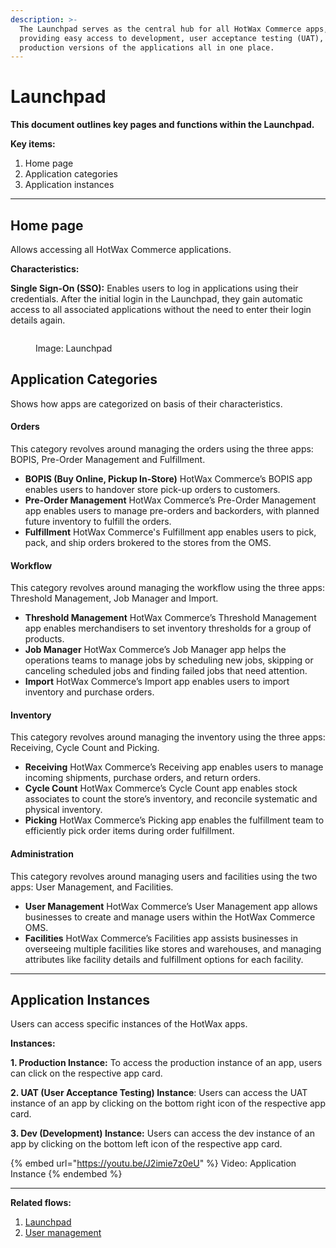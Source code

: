 ```yaml
---
description: >-
  The Launchpad serves as the central hub for all HotWax Commerce apps,
  providing easy access to development, user acceptance testing (UAT), and
  production versions of the applications all in one place.
---
```


# Launchpad

**This document outlines key pages and functions within the Launchpad.**

**Key items:**

1. Home page
2. Application categories
3. Application instances

***

## Home page

Allows accessing all HotWax Commerce applications.

**Characteristics:**

**Single Sign-On (SSO):** Enables users to log in applications using their credentials. After the initial login in the Launchpad, they gain automatic access to all associated applications without the need to enter their login details again.

<figure><img src="launchpad/.gitbook/assets/LaunchPad.png" alt=""><figcaption><p>Image: Launchpad</p></figcaption></figure>

## **Application Categories**

Shows how apps are categorized on basis of their characteristics.

#### Orders

This category revolves around managing the orders using the three apps: BOPIS, Pre-Order Management and Fulfillment.

* **BOPIS (Buy Online, Pickup In-Store)**
  HotWax Commerce’s BOPIS app enables users to handover store pick-up orders to customers.
* **Pre-Order Management**
  HotWax Commerce’s Pre-Order Management app enables users to manage pre-orders and backorders, with planned future inventory to fulfill the orders.
* **Fulfillment**
  HotWax Commerce's Fulfillment app enables users to pick, pack, and ship orders brokered to the stores from the OMS.

#### Workflow

This category revolves around managing the workflow using the three apps: Threshold Management, Job Manager and Import.

* **Threshold Management**
  HotWax Commerce’s Threshold Management app enables merchandisers to set inventory thresholds for a group of products.
* **Job Manager**
  HotWax Commerce’s Job Manager app helps the operations teams to manage jobs by scheduling new jobs, skipping or canceling scheduled jobs and finding failed jobs that need attention.
* **Import**
  HotWax Commerce’s Import app enables users to import inventory and purchase orders.

#### Inventory

This category revolves around managing the inventory using the three apps: Receiving, Cycle Count and Picking.

* **Receiving**
  HotWax Commerce’s Receiving app enables users to manage incoming shipments, purchase orders, and return orders.
* **Cycle Count**
  HotWax Commerce’s Cycle Count app enables stock associates to count the store’s inventory, and reconcile systematic and physical inventory.
* **Picking**
  HotWax Commerce’s Picking app enables the fulfillment team to efficiently pick order items during order fulfillment.

#### Administration

This category revolves around managing users and facilities using the two apps: User Management, and Facilities.

* **User Management**
  HotWax Commerce’s User Management app allows businesses to create and manage users within the HotWax Commerce OMS.
* **Facilities**
  HotWax Commerce’s Facilities app assists businesses in overseeing multiple facilities like stores and warehouses, and managing attributes like facility details and fulfillment options for each facility.

***

## Application Instances

Users can access specific instances of the HotWax apps.

**Instances:**

**1. Production Instance:** To access the production instance of an app, users can click on the respective app card.

**2. UAT (User Acceptance Testing) Instance**: Users can access the UAT instance of an app by clicking on the bottom right icon of the respective app card.

**3. Dev (Development) Instance:** Users can access the dev instance of an app by clicking on the bottom left icon of the respective app card.

{% embed url="https://youtu.be/J2imie7z0eU" %}
Video: Application Instance
{% endembed %}

***

**Related flows:**

1. [Launchpad](https://launchpad.hotwax.io/home/)
2. [User management](https://docs.hotwax.co/user-guides/administration/users)
